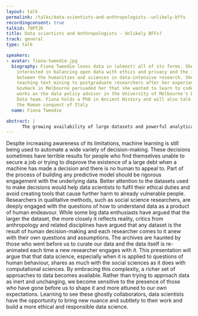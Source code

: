 ```yaml
---
layout: talk
permalink: /talks/data-scientists-and-anthropologists--unlikely-bffs
recordingconsent: true
talkid: 78PTJR
title: Data scientists and Anthropologists - Unlikely BFFs?
track: general
type: talk

speakers:
- avatar: fiona-tweedie.jpg
  biography: Fiona Tweedie loves data in (almost) all of its forms. She is particularly
    interested in balancing open data with ethics and privacy and the intersections
    between the humanities and sciences in data-intensive research. She came to Python
    teaching text mining to postgraduate researchers after her experiences running
    GovHack in Melbourne persuaded her that she wanted to learn to code. She currently
    works as the data policy advisor in the University of Melbourne's Digital and
    Data team. Fiona holds a PhD in Ancient History and will also talk to you about
    the Roman conquest of Italy
  name: Fiona Tweedie

abstract: | 
      The growing availability of large datasets and powerful analytical tools is creating both methodological and ethical issues for data scientists in the academy and industry alike. Qualitative methods, developed in the social sciences, offer data scientists a new toolbox to apply to these challenges.
---
```


Despite increasing awareness of its limitations, machine learning is still being used to automate a wide variety of decision-making. These decisions sometimes have terrible results for people who find themselves unable to secure a job or trying to disprove the existence of a large debt when a machine has made a decision and there is no human to appeal to. Part of the process of building any predictive model should be rigorous engagement with the underlying data. Better attention to the datasets used to make decisions would help data scientists to fulfil their ethical duties and avoid creating tools that cause further harm to already vulnerable people. 
Researchers in qualitative methods, such as social science researchers, are deeply engaged with the questions of how to understand data as a product of human endeavour. While some big data enthusiasts have argued that the larger the dataset, the more closely it reflects reality, critics from anthropology and related disciplines have argued that any dataset is the result of human decision-making and each researcher comes to it anew with their own questions and assumptions. The archives are haunted by those who went before us to curate our data and the data itself is re-animated each time a new researcher engages with it.
This presentation will argue that that data science, especially when it is applied to questions of human behaviour, shares as much with the social sciences as it does with computational sciences. By embracing this complexity, a richer set of approaches to data becomes available. Rather than trying to approach data as inert and unchanging, we become sensitive to the presence of those who have gone before us to shape it and more attuned to our own expectations. Learning to see these ghostly collaborators, data scientists have the opportunity to bring new nuance and subtlety to their work and build a more ethical and responsible data science.
